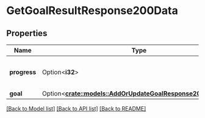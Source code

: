 # GetGoalResultResponse200Data

## Properties

Name | Type | Description | Notes
------------ | ------------- | ------------- | -------------
**progress** | Option<**i32**> | The numeric progress of the goal | [optional]
**goal** | Option<[**crate::models::AddOrUpdateGoalResponse200DataGoal**](addOrUpdateGoalResponse200_data_goal.md)> |  | [optional]

[[Back to Model list]](../README.md#documentation-for-models) [[Back to API list]](../README.md#documentation-for-api-endpoints) [[Back to README]](../README.md)


